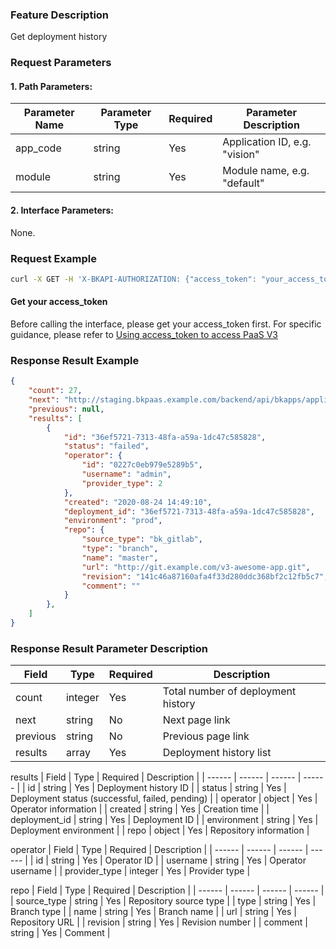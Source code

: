 ### Feature Description
Get deployment history

### Request Parameters

#### 1. Path Parameters:

|   Parameter Name   |    Parameter Type  |  Required  |     Parameter Description     |
| ------------ | ------------ | ------ | ---------------- |
| app_code   | string | Yes | Application ID, e.g. "vision" |
| module   | string | Yes | Module name, e.g. "default" |

#### 2. Interface Parameters:
None.

### Request Example
```bash
curl -X GET -H 'X-BKAPI-AUTHORIZATION: {"access_token": "your_access_token"}' http://bkapi.example.com/api/bkpaas3/prod/bkapps/applications/{your_appcode}/modules/{your_module_name}/deployments/lists/
```

#### Get your access_token
Before calling the interface, please get your access_token first. For specific guidance, please refer to [Using access_token to access PaaS V3](https://bk.tencent.com/docs/markdown/PaaS3.0/topics/paas/access_token)

### Response Result Example
```json
{
    "count": 27,
    "next": "http://staging.bkpaas.example.com/backend/api/bkapps/applications/vision/modules/default/deployments/lists/?limit=12&offset=12",
    "previous": null,
    "results": [
        {
            "id": "36ef5721-7313-48fa-a59a-1dc47c585828",
            "status": "failed",
            "operator": {
                "id": "0227c0eb979e5289b5",
                "username": "admin",
                "provider_type": 2
            },
            "created": "2020-08-24 14:49:10",
            "deployment_id": "36ef5721-7313-48fa-a59a-1dc47c585828",
            "environment": "prod",
            "repo": {
                "source_type": "bk_gitlab",
                "type": "branch",
                "name": "master",
                "url": "http://git.example.com/v3-awesome-app.git",
                "revision": "141c46a87160afa4f33d280ddc368bf2c12fb5c7",
                "comment": ""
            }
        },
    ]
}
```

### Response Result Parameter Description

| Field |   Type |  Required | Description |
| ------ | ------ | ------ | ------ |
| count | integer | Yes | Total number of deployment history |
| next | string | No | Next page link |
| previous | string | No | Previous page link |
| results | array | Yes | Deployment history list |

results
| Field |   Type |  Required | Description |
| ------ | ------ | ------ | ------ |
| id | string | Yes | Deployment history ID |
| status | string | Yes | Deployment status (successful, failed, pending) |
| operator | object | Yes | Operator information |
| created | string | Yes | Creation time |
| deployment_id | string | Yes | Deployment ID |
| environment | string | Yes | Deployment environment |
| repo | object | Yes | Repository information |

operator
| Field |   Type |  Required | Description |
| ------ | ------ | ------ | ------ |
| id | string | Yes | Operator ID |
| username | string | Yes | Operator username |
| provider_type | integer | Yes | Provider type |

repo
| Field |   Type |  Required | Description |
| ------ | ------ | ------ | ------ |
| source_type | string | Yes | Repository source type |
| type | string | Yes | Branch type |
| name | string | Yes | Branch name |
| url | string | Yes | Repository URL |
| revision | string | Yes | Revision number |
| comment | string | Yes | Comment |